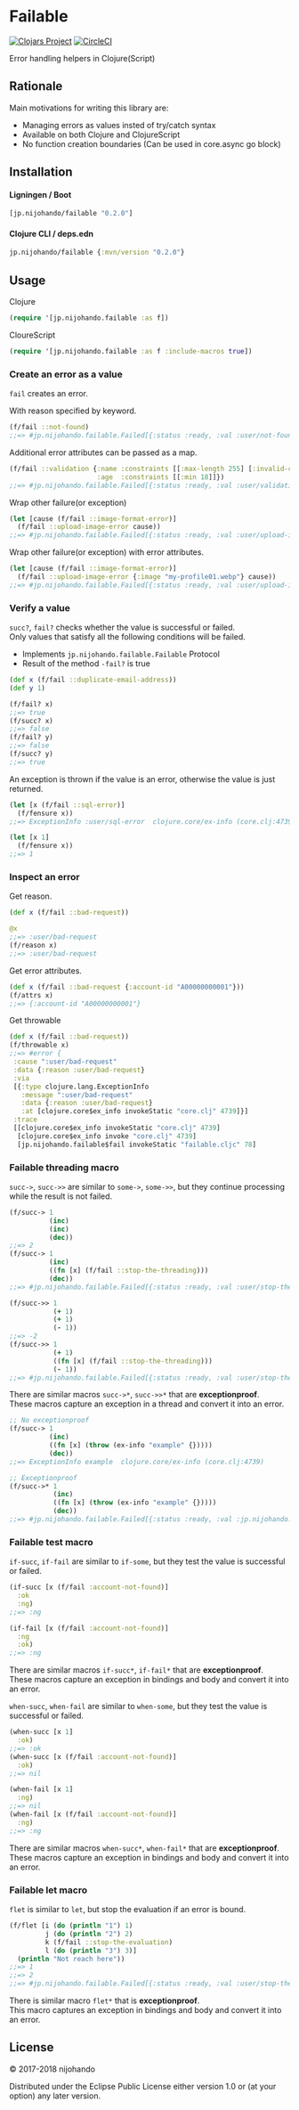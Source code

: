 # Failable

[![Clojars Project](https://img.shields.io/clojars/v/jp.nijohando/failable.svg)](https://clojars.org/jp.nijohando/failable)
[![CircleCI](https://circleci.com/gh/nijohando/failable.svg?style=shield)](https://circleci.com/gh/nijohando/failable)

Error handling helpers in Clojure(Script)

## Rationale

Main motivations for writing this library are:

* Managing errors as values insted of try/catch syntax
* Available on both Clojure and ClojureScript
* No function creation boundaries (Can be used in core.async go block)

## Installation

#### Ligningen / Boot

```clojure
[jp.nijohando/failable "0.2.0"]
```

#### Clojure CLI / deps.edn

```clojure
jp.nijohando/failable {:mvn/version "0.2.0"}
```

## Usage

Clojure

```clojure
(require '[jp.nijohando.failable :as f])
```

CloureScript

```clojure
(require '[jp.nijohando.failable :as f :include-macros true])
```

### Create an error as a value

`fail` creates an error.

With reason specified by keyword.

```clojure
(f/fail ::not-found)
;;=> #jp.nijohando.failable.Failed[{:status :ready, :val :user/not-found} 0x18205c08]
```

Additional error attributes can be passed as a map.

```clojure
(f/fail ::validation {:name :constraints [[:max-length 255] [:invalid-chars ["&" "$"]]]
                      :age  :constraints [[:min 18]]})
;;=> #jp.nijohando.failable.Failed[{:status :ready, :val :user/validation} 0x1f711438]
```

Wrap other failure(or exception)

```clojure
(let [cause (f/fail ::image-format-error)]
  (f/fail ::upload-image-error cause))
;;=> #jp.nijohando.failable.Failed[{:status :ready, :val :user/upload-image-error} 0x3138f7b9]
```

Wrap other failure(or exception) with error attributes.

```clojure
(let [cause (f/fail ::image-format-error)]
  (f/fail ::upload-image-error {:image "my-profile01.webp"} cause))
;;=> #jp.nijohando.failable.Failed[{:status :ready, :val :user/upload-image-error} 0x9eeff19]
```

### Verify a value

`succ?`, `fail?` checks whether the value is successful or failed.  
Only values that satisfy all the following conditions will be failed.

* Implements `jp.nijohando.failable.Failable` Protocol
* Result of the method `-fail?` is true

```clojure
(def x (f/fail ::duplicate-email-address))
(def y 1)

(f/fail? x)
;;=> true
(f/succ? x)
;;=> false
(f/fail? y)
;;=> false
(f/succ? y)
;;=> true
```


An exception is thrown if the value is an error, otherwise the value is just returned.

```clojure
(let [x (f/fail ::sql-error)]
  (f/fensure x))
;;=> ExceptionInfo :user/sql-error  clojure.core/ex-info (core.clj:4739)
```

```clojure
(let [x 1]
  (f/fensure x))
;;=> 1
```


### Inspect an error

Get reason.

```clojure
(def x (f/fail ::bad-request))

@x
;;=> :user/bad-request
(f/reason x)
;;=> :user/bad-request
```

Get error attributes.

```clojure
(def x (f/fail ::bad-request {:account-id "A00000000001"}))
(f/attrs x)
;;=> {:account-id "A00000000001"}
```

Get throwable

```clojure
(def x (f/fail ::bad-request))
(f/throwable x)
;;=> #error {
 :cause ":user/bad-request"
 :data {:reason :user/bad-request}
 :via
 [{:type clojure.lang.ExceptionInfo
   :message ":user/bad-request"
   :data {:reason :user/bad-request}
   :at [clojure.core$ex_info invokeStatic "core.clj" 4739]}]
 :trace
 [[clojure.core$ex_info invokeStatic "core.clj" 4739]
  [clojure.core$ex_info invoke "core.clj" 4739]
  [jp.nijohando.failable$fail invokeStatic "failable.cljc" 78]
```

### Failable threading macro

`succ->`, `succ->>` are similar to `some->`, `some->>`, but they continue processing while the result is not failed.

```clojure
(f/succ-> 1
          (inc)
          (inc)
          (dec))
;;=> 2
(f/succ-> 1
          (inc)
          ((fn [x] (f/fail ::stop-the-threading)))
          (dec))
;;=> #jp.nijohando.failable.Failed[{:status :ready, :val :user/stop-the-threading} 0x3bc1711d]
```

```clojure
(f/succ->> 1
           (+ 1)
           (+ 1)
           (- 1))
;;=> -2
(f/succ->> 1
           (+ 1)
           ((fn [x] (f/fail ::stop-the-threading)))
           (- 1))
;;=> #jp.nijohando.failable.Failed[{:status :ready, :val :user/stop-the-threading} 0x1baba519]
```

There are similar macros `succ->*`, `succ->>*` that are **exceptionproof**.  
These macros capture an exception in a thread and convert it into an error.

```clojure
;; No exceptionproof
(f/succ-> 1
          (inc)
          ((fn [x] (throw (ex-info "example" {}))))
          (dec))
;;=> ExceptionInfo example  clojure.core/ex-info (core.clj:4739)
```

```clojure
;; Exceptionproof
(f/succ->* 1
           (inc)
           ((fn [x] (throw (ex-info "example" {}))))
           (dec))
;;=> #jp.nijohando.failable.Failed[{:status :ready, :val :jp.nijohando.failable/exceptionproof} 0x2d088638]
```

### Failable test macro


`if-succ`, `if-fail` are similar to `if-some`, but they test the value is successful or failed.

```clojure
(if-succ [x (f/fail :account-not-found)]
  :ok
  :ng)
;;=> :ng
```

```clojure
(if-fail [x (f/fail :account-not-found)]
  :ng
  :ok)
;;=> :ng
```

There are similar macros `if-succ*`, `if-fail*` that are **exceptionproof**.  
These macros capture an exception in bindings and body and convert it into an error.

`when-succ`, `when-fail` are similar to `when-some`, but they test the value is successful or failed.

```clojure
(when-succ [x 1]
  :ok)
;;=> :ok
(when-succ [x (f/fail :account-not-found)]
  :ok)
;;=> nil

```

```clojure
(when-fail [x 1]
  :ng)
;;=> nil
(when-fail [x (f/fail :account-not-found)]
  :ng)
;;=> :ng

```

There are similar macros `when-succ*`, `when-fail*` that are **exceptionproof**.  
These macros capture an exception in bindings and body and convert it into an error.


### Failable let macro

`flet` is similar to `let`, but stop the evaluation if an error is bound.

```clojure
(f/flet [i (do (println "1") 1)
         j (do (println "2") 2)
         k (f/fail ::stop-the-evaluation)
         l (do (println "3") 3)]
  (println "Not reach here"))
;;=> 1
;;=> 2
;;=> #jp.nijohando.failable.Failed[{:status :ready, :val :user/stop-the-evaluation} 0x5f7f672e]
```

There is similar macro `flet*` that is **exceptionproof**.  
This macro captures an exception in bindings and body and convert it into an error.


## License

© 2017-2018 nijohando  

Distributed under the Eclipse Public License either version 1.0 or (at
your option) any later version.
